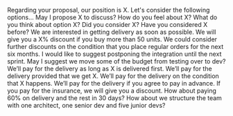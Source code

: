 Regarding your proposal, our position is X.
Let's consider the following options...
May I propose X to discuss?
How do you feel about X?
What do you think about option X?
Did you consider X?
Have you considered X before?
We are interested in getting delivery as soon as possible.
We will give you a X% discount if you buy more than 50 units.
We could consider further discounts on the condition that you place regular orders for the next six months.
I would like to suggest postponing the integration until the next sprint.
May I suggest we move some of the budget from testing over to dev?
We’ll pay for the delivery as long as X is delivered first.
We’ll pay for the delivery provided that we get X.
We’ll pay for the delivery on the condition that X happens.
We’ll pay for the delivery if you agree to pay in advance.
If you pay for the insurance, we will give you a discount.
How about paying 60% on delivery and the rest in 30 days?
How about we structure the team with one architect, one senior dev and five junior devs?
